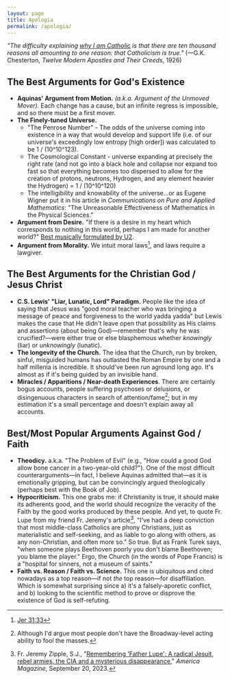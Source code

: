 ```yaml
---
layout: page
title: Apologia
permalink: /apologia/
---
```

*"The difficulty explaining [why I am Catholic](/catholic/) is that there are ten thousand reasons all amounting to one reason: that Catholicism is true."* (—G.K. Chesterton, *Twelve Modern Apostles and Their Creeds*, 1926)

## The Best Arguments for God's Existence
- **Aquinas' Argument from Motion.** *(a.k.a. Argument of the Unmoved Mover).* Each change has a cause, but an infinite regress is impossible, and so there must be a first mover.
- **The Finely-tuned Universe.**
	- "The Penrose Number" - The odds of the universe coming into existence in a way that would develop and support life (i.e. of our universe's exceedingly low entropy [high order]) was calculated to be 1 / (10^10^123).
	- The Cosmological Constant - universe expanding at precisely the right rate (and not go into a black hole and collapse nor expand too fast so that everything becomes too dispersed to allow for the creation of protons, neutrons, Hydrogen, and any element heavier the Hydrogen) = 1 / (10^10^120)
	- The intelligibility and knowability of the universe...or as Eugene Wigner put it in his article in *Communications on Pure and Applied Mathematics*: "The Unreasonable Effectiveness of Mathematics in the Physical Sciences."
- **Argument from Desire.** "If there is a desire in my heart which corresponds to nothing in this world, perhaps I am made for another world?" [Best musically formulated by U2](https://music.youtube.com/watch?v=TAxs0qIBw0g&si=t6cmLQhnwojXVny3).
- **Argument from Morality.** We intuit moral laws[^1], and laws require a lawgiver.

[^1]: [Jer 31:33](https://bible.usccb.org/bible/jeremiah/31?33)

## The Best Arguments for the Christian God / Jesus Christ
- **C.S. Lewis' "Liar, Lunatic, Lord" Paradigm.** People like the idea of saying that Jesus was "good moral teacher who was bringing a message of peace and forgiveness to the world yadda yadda" but Lewis makes the case that He didn't leave open that possibility as His claims and assertions (about being God)—remember that's why he was crucified?—were either true or else blasphemous whether *knowingly* (liar) or *unknowingly* (lunatic). 
- **The longevity of the Church.** The idea that the Church, run by broken, sinful, misguided humans has outlasted the Roman Empire by one and a half millenia is incredible. It should've been run aground long ago. It's almost as if it's being guided by an invisible hand.
- **Miracles / Apparitions / Near-death Experiences**. There are certainly bogus accounts, people suffering psychoses or delusions, or disingenuous characters in search of attention/fame[^2]; but in my estimation it's a small percentage and doesn't explain away all accounts.

[^2]: Although I'd argue most people don't have the Broadway-level acting ability to fool the masses.

## Best/Most Popular Arguments Against God / Faith
- **Theodicy.** a.k.a. "The Problem of Evil" (e.g., "How could a good God allow bone cancer in a two-year-old child?"). One of the most difficult counterarguments—in fact, I believe Aquinas admitted that—as it is emotionally gripping, but can be convincingly argued theologically (perhaps best with the Book of Job).
- **Hypocriticism.** This one grabs me: if Christianity is true, it should make its adherents good, and the world should recognize the veracity of the Faith by the good works produced by these people. And yet, to quote Fr. Lupe from my friend Fr. Jeremy's article[^3], "I've had a deep conviction that most middle-class Catholics are phony Christians, just as materialistic and self-seeking, and as liable to go along with others, as any non-Christian, and often more so." So true. But as Frank Turek says, "when someone plays Beethoven poorly you don't blame Beethoven; you blame the player." Ergo, the Church (in the words of Pope Francis) is a "hospital for sinners, not a museum of saints."
- **Faith vs. Reason / Faith vs. Science.** This one is ubiquitous and cited nowadays as a top reason—if not *the* top reason—for disaffiliation. Which is somewhat surprising since a) it's a falsely-aporetic conflict, and b) looking to the scientific method to prove or disprove the existence of God is self-refuting.

[^3]: Fr. Jeremy Zipple, S.J., "[Remembering 'Father Lupe': A radical Jesuit, rebel armies, the CIA and a mysterious disappearance](https://www.americamagazine.org/politics-society/2023/09/20/james-carney-jesuit-revolutionary-honduras-martyr-246126)," *America Magazine*, September 20, 2023.